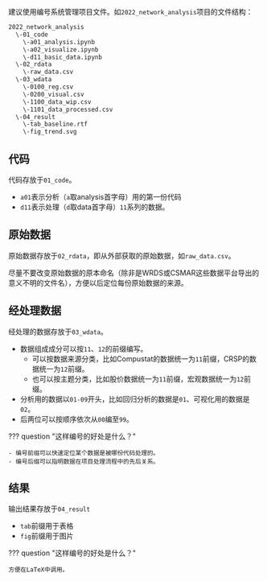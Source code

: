 建议使用编号系统管理项目文件。如`2022_network_analysis`项目的文件结构：

```bash
2022_network_analysis
  \-01_code
  	\-a01_analysis.ipynb
  	\-a02_visualize.ipynb
  	\-d11_basic_data.ipynb
  \-02_rdata
    \-raw_data.csv
  \-03_wdata
  	\-0100_reg.csv
  	\-0200_visual.csv
  	\-1100_data_wip.csv
  	\-1101_data_processed.csv
  \-04_result
  	\-tab_baseline.rtf
  	\-fig_trend.svg
```

## 代码

代码存放于`01_code`。

- `a01`表示分析（`a`取analysis首字母）用的第一份代码
- `d11`表示处理（`d`取data首字母）`11`系列的数据。

## 原始数据

原始数据存放于`02_rdata`，即从外部获取的原始数据，如`raw_data.csv`。

尽量不要改变原始数据的原本命名（除非是WRDS或CSMAR这些数据平台导出的意义不明的文件名），方便以后定位每份原始数据的来源。

## 经处理数据

经处理的数据存放于`03_wdata`。

- 数据组成成分可以按`11`、`12`的前缀编写。
	* 可以按数据来源分类，比如Compustat的数据统一为`11`前缀，CRSP的数据统一为`12`前缀。
	* 也可以按主题分类，比如股价数据统一为`11`前缀，宏观数据统一为`12`前缀。
- 分析用的数据以`01-09`开头，比如回归分析的数据是`01`、可视化用的数据是`02`。
- 后两位可以按顺序依次从`00`编至`99`。

??? question "这样编号的好处是什么？"

	- 编号前缀可以快速定位某个数据是被哪份代码处理的。
	- 编号后缀可以指明数据在项目处理流程中的先后关系。

## 结果

输出结果存放于`04_result`

- `tab`前缀用于表格
- `fig`前缀用于图片

??? question "这样编号的好处是什么？"

	方便在LaTeX中调用。